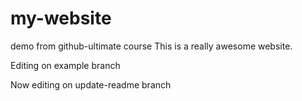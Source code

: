 # my-website
demo from github-ultimate course
This is a really awesome website.

Editing on example branch

Now editing on update-readme branch
